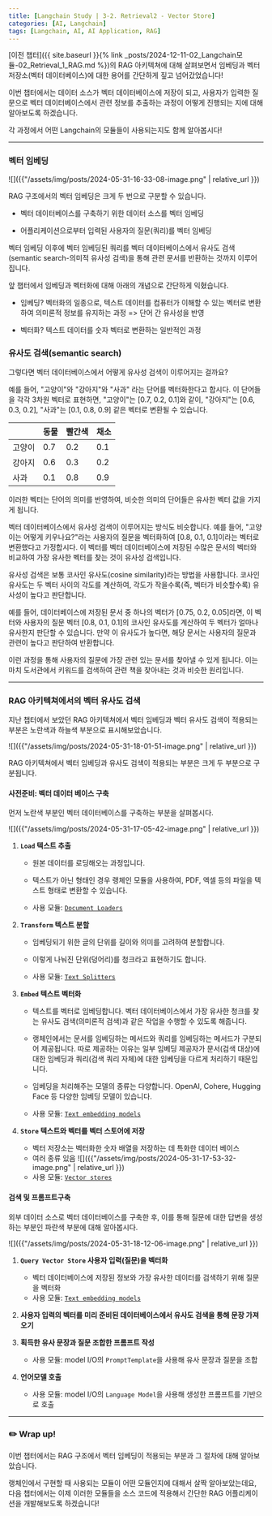 ```yaml
---
title: [Langchain Study | 3-2. Retrieval2 - Vector Store]
categories: [AI, Langchain]
tags: [Langchain, AI, AI Application, RAG]		
---
```


[이전 챕터]({{ site.baseurl }}{% link _posts/2024-12-11-02_Langchain모듈-02_Retrieval_1_RAG.md %})의 RAG 아키텍쳐에 대해 살펴보면서 임베딩과 벡터 저장소(벡터 데이터베이스)에 대한 용어를 간단하게 짚고 넘어갔었습니다!

이번 챕터에서는 데이터 소스가 벡터 데이터베이스에 저장이 되고, 사용자가 입력한 질문으로 벡터 데이터베이스에서 관련 정보를 추출하는 과정이 어떻게 진행되는 지에 대해 알아보도록 하겠습니다.

각 과정에서 어떤 Langchain의 모듈들이 사용되는지도 함께 알아봅시다!

---

### 벡터 임베딩

![]({{"/assets/img/posts/2024-05-31-16-33-08-image.png"  | relative_url }})

RAG 구조에서의 벡터 임베딩은 크게 두 번으로 구분할 수 있습니다.

- 벡터 데이터베이스를 구축하기 위한 데이터 소스를 벡터 임베딩

- 어플리케이션으로부터 입력된 사용자의 질문(쿼리)를 벡터 임베딩

벡터 임베딩 이후에 벡터 임베딩된 쿼리를 벡터 데이터베이스에서 유사도 검색(semantic search-의미적 유사성 검색)을 통해 관련 문서를 반환하는 것까지 이루어집니다.

앞 챕터에서 임베딩과 벡터화에 대해 아래의 개념으로 간단하게 익혔습니다.

- 임베딩? 벡터화의 일종으로, 텍스트 데이터를 컴퓨터가 이해할 수 있는 벡터로 변환하여 의미론적 정보를 유지하는 과정 => 단어 간 유사성을 반영

- 벡터화? 텍스트 데이터를 숫자 벡터로 변환하는 일반적인 과정

### 유사도 검색(semantic search)

그렇다면 벡터 데이터베이스에서 어떻게 유사성 검색이 이루어지는 걸까요?

예를 들어, "고양이"와 "강아지"와 "사과" 라는 단어를 벡터화한다고 합시다. 이 단어들을 각각 3차원 벡터로 표현하면, "고양이"는 [0.7, 0.2, 0.1]와 같이, "강아지"는 [0.6, 0.3, 0.2], "사과"는 [0.1, 0.8, 0.9] 같은 벡터로 변환될 수 있습니다.

|     | 동물  | 빨간색 | 채소  |
| --- | --- | --- | --- |
| 고양이 | 0.7 | 0.2 | 0.1 |
| 강아지 | 0.6 | 0.3 | 0.2 |
| 사과  | 0.1 | 0.8 | 0.9 |

이러한 벡터는 단어의 의미를 반영하여, 비슷한 의미의 단어들은 유사한 벡터 값을 가지게 됩니다.

벡터 데이터베이스에서 유사성 검색이 이루어지는 방식도 비슷합니다. 예를 들어, "고양이는 어떻게 키우나요?"라는 사용자의 질문을 벡터화하여 [0.8, 0.1, 0.1]이라는 벡터로 변환했다고 가정합시다. 이 벡터를 벡터 데이터베이스에 저장된 수많은 문서의 벡터와 비교하여 가장 유사한 벡터를 찾는 것이 유사성 검색입니다.

유사성 검색은 보통 코사인 유사도(cosine similarity)라는 방법을 사용합니다. 코사인 유사도는 두 벡터 사이의 각도를 계산하여, 각도가 작을수록(즉, 벡터가 비슷할수록) 유사성이 높다고 판단합니다.

예를 들어, 데이터베이스에 저장된 문서 중 하나의 벡터가 [0.75, 0.2, 0.05]라면, 이 벡터와 사용자의 질문 벡터 [0.8, 0.1, 0.1]의 코사인 유사도를 계산하여 두 벡터가 얼마나 유사한지 판단할 수 있습니다. 만약 이 유사도가 높다면, 해당 문서는 사용자의 질문과 관련이 높다고 판단하여 반환합니다.

이런 과정을 통해 사용자의 질문에 가장 관련 있는 문서를 찾아낼 수 있게 됩니다. 이는 마치 도서관에서 키워드를 검색하여 관련 책을 찾아내는 것과 비슷한 원리입니다.

---

### RAG 아키텍쳐에서의 벡터 유사도 검색

지난 챕터에서 보았던 RAG 아키텍쳐에서 벡터 임베딩과 벡터 유사도 검색이 적용되는 부분은 노란색과 하늘색 부분으로 표시해보았습니다.

![]({{"/assets/img/posts/2024-05-31-18-01-51-image.png"  | relative_url }})

RAG 아키텍쳐에서 벡터 임베딩과 유사도 검색이 적용되는 부분은 크게 두 부분으로 구분됩니다.

#### 사전준비: 벡터 데이터 베이스 구축

먼저 노란색 부분인 벡터 데이터베이스를 구축하는 부분을 살펴봅시다.

![]({{"/assets/img/posts/2024-05-31-17-05-42-image.png"  | relative_url }})

1. **`Load` 텍스트 추출**
   
   - 원본 데이터를 로딩해오는 과정입니다.
   
   - 텍스트가 아닌 형태인 경우 랭체인 모듈을 사용하여, PDF, 엑셀 등의 파일을 텍스트 형태로 변환할 수 있습니다.
   
   - 사용 모듈: [`Document Loaders`](https://js.langchain.com/v0.1/docs/modules/data_connection/document_loaders/)

2. **`Transform` 텍스트 분할**
   
   - 임베딩되기 위한 글의 단위를 길이와 의미를 고려하여 분할합니다.
   
   - 이렇게 나눠진 단위(덩어리)를 청크라고 표현하기도 합니다.
   
   - 사용 모듈: [`Text Splitters`](https://js.langchain.com/v0.1/docs/modules/data_connection/document_transformers/)

3. **`Embed` 텍스트 벡터화**
   
   - 텍스트를 벡터로 임베딩합니다. 벡터 데이터베이스에서 가장 유사한 청크를 찾는 유사도 검색(의미론적 검색)과 같은 작업을 수행할 수 있도록 해줍니다.
   
   - 랭체인에서는 문서를 임베딩하는 메서드와 쿼리를 임베딩하는 메서드가 구분되어 제공됩니다. 따로 제공하는 이유는 일부 임베딩 제공자가 문서(검색 대상)에 대한 임베딩과 쿼리(검색 쿼리 자체)에 대한 임베딩을 다르게 처리하기 때문입니다.
   
   - 임베딩을 처리해주는 모델의 종류는 다양합니다. OpenAI, Cohere, Hugging Face 등 다양한 임베딩 모델이 있습니다.
   
   - 사용 모듈: [`Text embedding models`](https://js.langchain.com/v0.1/docs/modules/data_connection/text_embedding/)

4. **`Store` 텍스트와 벡터를 벡터 스토어에 저장**
   
   - 벡터 저장소는 벡터화한 숫자 배열을 저장하는 데 특화한 데이터 베이스
   - 여러 종류 있음
     ![]({{"/assets/img/posts/2024-05-31-17-53-32-image.png"  | relative_url }})
   - 사용 모듈: [`Vector stores`](https://js.langchain.com/v0.1/docs/modules/data_connection/vectorstores/)

#### 검색 및 프롬프트구축

외부 데이터 소스로 벡터 데이터베이스를 구축한 후, 이를 통해 질문에 대한 답변을 생성하는 부분인 파란색 부분에 대해 알아봅시다.

![]({{"/assets/img/posts/2024-05-31-18-12-06-image.png"  | relative_url }})

1. **`Query Vector Store` 사용자 입력(질문)을 벡터화**
   
   - 벡터 데이터베이스에 저장된 정보와 가장 유사한 데이터를 검색하기 위해 질문을 벡터화
   - 사용 모듈: [`Text embedding models`](https://js.langchain.com/v0.1/docs/modules/data_connection/text_embedding/)

2. **사용자 입력의 벡터를 미리 준비된 데이터베이스에서 유사도 검색을 통해 문장 가져오기**

3. **획득한 유사 문장과 질문 조합한 프롬프트 작성**
   
   - 사용 모듈: model I/O의 `PromptTemplate`을 사용해 유사 문장과 질문을 조합

4. **언어모델 호출**
   
   - 사용 모듈: model I/O의 `Language Model`을 사용해 생성한 프롬프트를 기반으로 호출



---

### ✏️ Wrap up!

이번 챕터에서는 RAG 구조에서 벡터 임베딩이 적용되는 부분과 그 절차에 대해 알아보았습니다.



랭체인에서 구현할 때 사용되는 모듈이 어떤 모듈인지에 대해서 살짝 알아보았는데요, 다음 챕터에서는 이제 이러한 모듈들을 소스 코드에 적용해서 간단한 RAG 어플리케이션을 개발해보도록 하겠습니다!
